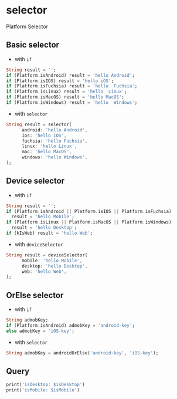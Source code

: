 # selector

Platform Selector

## Basic selector
- with `if`
```dart
String result = '';
if (Platform.isAndroid) result = 'hello Android';
if (Platform.isIOS) result = 'hello iOS';
if (Platform.isFuchsia) result = 'hello  Fuchsia';
if (Platform.isLinux) result = 'hello  Linux';
if (Platform.isMacOS) result = 'hello MacOS';
if (Platform.isWindows) result = 'hello  Windows';
```

- with `selector`
```dart
String result = selector(
      android: 'hello Android',
      ios: 'hello iOS',
      fuchsia: 'hello Fuchsia',
      linux: 'hello Linux',
      mac: 'hello MacOS',
      windows: 'hello Windows',
);
```

## Device selector
- with `if`
```dart
String result = '';
if (Platform.isAndroid || Platform.isIOS || Platform.isFuchsia)
  result = 'hello Mobile';
if (Platform.isLinux || Platform.isMacOS || Platform.isWindows)
  result = 'hello Desktop';
if (kIsWeb) result = 'hello Web';
```

- with `deviceSelector`
```dart
String result = deviceSelector(
      mobile: 'hello Mobile',
      desktop: 'hello Desktop',
      web: 'hello Web',
);
```

## OrElse selector
- with `if`
```dart
String admobKey;
if (Platform.isAndroid) admobKey = 'android-key';
else admobKey = 'iOS-key';
```

- with `selector`
```dart
String admobKey = androidOrElse('android-key', 'iOS-key');
```

## Query
```dart
print('isDesktop: $isDesktop')
print('isMobile: $isMobile')
```
